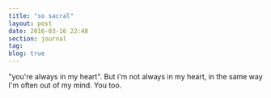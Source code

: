 ```yaml
---
title: "so sacral" 
layout: post
date: 2016-03-16 22:48
section: journal
tag:
blog: true
---
```


"you're always in my heart". But i'm not always in my heart, in the same way I'm often out of my mind. You too. 
